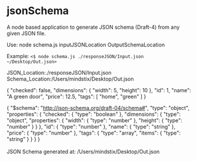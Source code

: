 # jsonSchema
A node based application to generate JSON schema (Draft-4) from any given JSON file.


Use:
node schema.js inputJSONLocation OutputSchemaLocation

Example: 
`<$ node schema.js ./responseJSON/Input.json ~/Desktop/Out.json>`
  
  JSON_Location:./responseJSON/Input.json <br />
  Schema_Location:/Users/mindstix/Desktop/Out.json
  
  {
    "checked": false,
    "dimensions": {
      "width": 5,
      "height": 10
    },
    "id": 1,
    "name": "A green door",
    "price": 12.5,
    "tags": [
      "home",
      "green"
    ]
  }

  {
    "$schema": "http://json-schema.org/draft-04/schema#",
    "type": "object",
    "properties": {
      "checked": {
        "type": "boolean"
      },
      "dimensions": {
        "type": "object",
        "properties": {
          "width": {
            "type": "number"
          },
          "height": {
            "type": "number"
          }
        }
      },
      "id": {
        "type": "number"
      },
      "name": {
        "type": "string"
      },
      "price": {
        "type": "number"
      },
      "tags": {
        "type": "array",
        "items": {
          "type": "string"
        }
      }
    }
  } <br />
  <br />
JSON Schema generated at: /Users/mindstix/Desktop/Out.json
